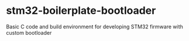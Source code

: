 # stm32-boilerplate-bootloader
Basic C code and build environment for developing STM32 firmware with custom bootloader
